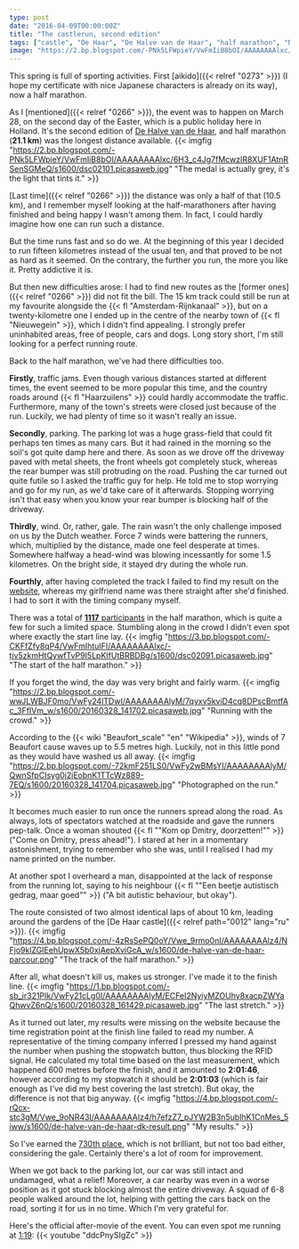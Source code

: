 ```yaml
---
type: post
date: "2016-04-09T00:00:00Z"
title: "The castlerun, second edition"
tags: ["castle", "De Haar", "De Halve van de Haar", "half marathon", "Netherlands", "running", "sport"]
image: "https://2.bp.blogspot.com/-PNk5LFWpieY/VwFmIiB8bOI/AAAAAAAAlxc/6H3_c4Jg7fMcwzIR8XUF1AtnRSenSGMeQ/s1600/dsc02101.picasaweb.jpg"
---
```


This spring is full of sporting activities. First [aikido]({{< relref "0273" >}}) (I hope my certificate with nice Japanese characters is already on its way), now a half marathon.

<!--more-->

As I [mentioned]({{< relref "0266" >}}), the event was to happen on March 28, on the second day of the Easter, which is a public holiday here in Holland. It's the second edition of [De Halve van de Haar](http://www.dehalvevandehaar.nl/), and half marathon (**21.1 km**) was the longest distance available.
{{< imgfig "https://2.bp.blogspot.com/-PNk5LFWpieY/VwFmIiB8bOI/AAAAAAAAlxc/6H3_c4Jg7fMcwzIR8XUF1AtnRSenSGMeQ/s1600/dsc02101.picasaweb.jpg" "The medal is actually grey, it's the light that tints it." >}}

[Last time]({{< relref "0266" >}}) the distance was only a half of that (10.5 km), and I remember myself looking at the half-marathoners after having finished and being happy I wasn't among them. In fact, I could hardly imagine how one can run such a distance.

But the time runs fast and so do we. At the beginning of this year I decided to run fifteen kilometres instead of the usual ten, and that proved to be not as hard as it seemed. On the contrary, the further you run, the more you like it. Pretty addictive it is.

But then new difficulties arose: I had to find new routes as the [former ones]({{< relref "0266" >}}) did not fit the bill. The 15 km track could still be run at my favourite alongside the {{< fl "Amsterdam-Rijnkanaal" >}}, but on a twenty-kilometre one I ended up in the centre of the nearby town of {{< fl "Nieuwegein" >}}, which I didn't find appealing. I strongly prefer uninhabited areas, free of people, cars and dogs. Long story short, I'm still looking for a perfect running route.

Back to the half marathon, we've had there difficulties too.

**Firstly**, traffic jams. Even though various distances started at different times, the event seemed to be more popular this time, and the country roads around {{< fl "Haarzuilens" >}} could hardly accommodate the traffic. Furthermore, many of the town's streets were closed just because of the run. Luckily, we had plenty of time so it wasn't really an issue.

**Secondly**, parking. The parking lot was a huge grass-field that could fit perhaps ten times as many cars. But it had rained in the morning so the soil's got quite damp here and there. As soon as we drove off the driveway paved with metal sheets, the front wheels got completely stuck, whereas the rear bumper was still protruding on the road. Pushing the car turned out quite futile so I asked the traffic guy for help. He told me to stop worrying and go for my run, as we'd take care of it afterwards. Stopping worrying isn't that easy when you know your rear bumper is blocking half of the driveway.

**Thirdly**, wind. Or, rather, gale. The rain wasn't the only challenge imposed on us by the Dutch weather. Force 7 winds were battering the runners, which, multiplied by the distance, made one feel desperate at times. Somewhere halfway a head-wind was blowing incessantly for some 1.5 kilometres. On the bright side, it stayed dry during the whole run.

**Fourthly**, after having completed the track I failed to find my result on the [website](http://www.prorun.nl/uitslagen/de-halve-van-de-haar/), whereas my girlfriend name was there straight after she'd finished. I had to sort it with the timing company myself.

There was a total of [**1117** participants](http://evenementen.uitslagen.nl/2016/dehalvevandehaar/uitslag.php?on=1&p=1&tl=nl) in the half marathon, which is quite a few for such a limited space. Stumbling along in the crowd I didn't even spot where exactly the start line lay.
{{< imgfig "https://3.bp.blogspot.com/-CKFfZfy8qP4/VwFmIhtuIFI/AAAAAAAAlxc/-tjv5zkmHtQywfTvP9I5LpKIfUtBRBDBg/s1600/dsc02091.picasaweb.jpg" "The start of the half marathon." >}}

If you forget the wind, the day was very bright and fairly warm.
{{< imgfig "https://2.bp.blogspot.com/-wwJLWBJF0mo/VwFy24lTDwI/AAAAAAAAlyM/7qyxv5kviD4cq8DPscBmtfAc_3FfIVm_w/s1600/20160328_141702.picasaweb.jpg" "Running with the crowd." >}}

According to the {{< wiki "Beaufort_scale" "en" "Wikipedia" >}}, winds of 7 Beaufort cause waves up to 5.5 metres high. Luckily, not in this little pond as they would have washed us all away.
{{< imgfig "https://2.bp.blogspot.com/-72kmF251LS0/VwFy2wBMsYI/AAAAAAAAlyM/QwnSfpCIsyg0j2jEobnK1TTcWz889-7EQ/s1600/20160328_141704.picasaweb.jpg" "Photographed on the run." >}}

It becomes much easier to run once the runners spread along the road. As always, lots of spectators watched at the roadside and gave the runners pep-talk. Once a woman shouted {{< fl "\"Kom op Dmitry, doorzetten!\"" >}} ("Come on Dmitry, press ahead!"). I stared at her in a momentary astonishment, trying to remember who she was, until I realised I had my name printed on the number.

At another spot I overheard a man, disappointed at the lack of response from the running lot, saying to his neighbour {{< fl "\"Een beetje autistisch gedrag, maar goed\"" >}} ("A bit autistic behaviour, but okay").

The route consisted of two almost identical laps of about 10 km, leading around the gardens of the [De Haar castle]({{< relref path="0012" lang="ru" >}}).
{{< imgfig "https://4.bp.blogspot.com/-4zRsSePQ0oY/Vwe_9rmo0nI/AAAAAAAAlz4/NFjo9klZGIEehUpwX5b0xjAepXviGcA_w/s1600/de-halve-van-de-haar-parcour.png" "The track of the half marathon." >}}

After all, what doesn't kill us, makes us stronger. I've made it to the finish line.
{{< imgfig "https://1.bp.blogspot.com/-sb_ir321Plk/VwFy21cLg0I/AAAAAAAAlyM/ECFeI2NyiyMZOUhy8xacpZWYaQhwvZ6nQ/s1600/20160328_161429.picasaweb.jpg" "The last stretch." >}}

As it turned out later, my results were missing on the website because the time registration point at the finish line failed to read my number. A representative of the timing company inferred I pressed my hand against the number when pushing the stopwatch button, thus blocking the RFID signal. He calculated my total time based on the last measurement, which happened 600 metres before the finish, and it amounted to **2:01:46**, however according to my stopwatch it should be **2:01:03** (which is fair enough as I've did my best covering the last stretch). But okay, the difference is not that big anyway.
{{< imgfig "https://4.bp.blogspot.com/-rQcx-stc3gM/Vwe_9oNR43I/AAAAAAAAlz4/h7efzZ7_pJYW2B3n5ubIhK1CnMes_5iww/s1600/de-halve-van-de-haar-dk-result.png" "My results." >}}

So I've earned the [730th place](http://evenementen.uitslagen.nl/2016/dehalvevandehaar/details.php?t=&s=4528), which is not brilliant, but not too bad either, considering the gale. Certainly there's a lot of room for improvement.

When we got back to the parking lot, our car was still intact and undamaged, what a relief! Moreover, a car nearby was even in a worse position as it got stuck blocking almost the entire driveway. A squad of 6-8 people walked around the lot, helping with getting the cars back on the road, sorting it for us in no time. Which I'm very grateful for.

Here's the official after-movie of the event. You can even spot me running at [1:19](https://youtu.be/ddcPnySIgZc?t=1m19s):
{{< youtube "ddcPnySIgZc" >}}
